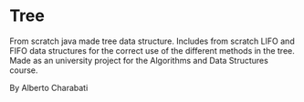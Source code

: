 # Tree

From scratch java made tree data structure.
Includes from scratch LIFO and FIFO data structures for the correct use of the different methods in the tree.
Made as an university project for the Algorithms and Data Structures course.

By Alberto Charabati
